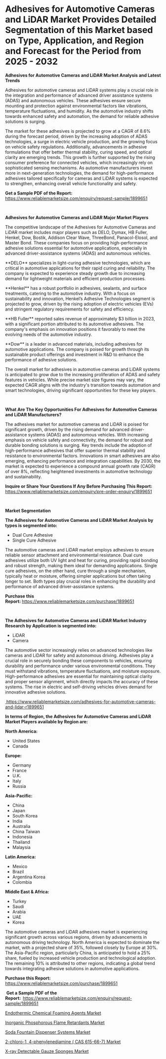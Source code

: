 <p><h1>Adhesives for Automotive Cameras and LiDAR Market Provides Detailed Segmentation of this Market based on Type, Application, and Region and Forecast for the Period from 2025 - 2032</h1></p><p><strong>Adhesives for Automotive Cameras and LiDAR Market Analysis and Latest Trends</strong></p>
<p><p>Adhesives for automotive cameras and LiDAR systems play a crucial role in the integration and performance of advanced driver assistance systems (ADAS) and autonomous vehicles. These adhesives ensure secure mounting and protection against environmental factors like vibrations, temperature fluctuations, and humidity. As the automotive industry shifts towards enhanced safety and automation, the demand for reliable adhesive solutions is surging. </p><p>The market for these adhesives is projected to grow at a CAGR of 8.6% during the forecast period, driven by the increasing adoption of ADAS technologies, a surge in electric vehicle production, and the growing focus on vehicle safety regulations. Additionally, advancements in adhesive formulations that offer better thermal stability, curing speed, and optical clarity are emerging trends. This growth is further supported by the rising consumer preference for connected vehicles, which increasingly rely on sophisticated sensing mechanisms. As automotive manufacturers invest more in next-generation technologies, the demand for high-performance adhesives tailored specifically for cameras and LiDAR systems is expected to strengthen, enhancing overall vehicle functionality and safety.</p></p>
<p><strong>Get a Sample PDF of the Report:&nbsp;</strong> <a href="https://www.reliablemarketsize.com/enquiry/request-sample/1899651?utm_campaign=1991&utm_medium=2&utm_source=Github&utm_content=ia&utm_term=04022025&utm_id=adhesives-for-automotive-cameras-and-lidar">https://www.reliablemarketsize.com/enquiry/request-sample/1899651</a></p>
<p>&nbsp;</p>
<p><strong>Adhesives for Automotive Cameras and LiDAR Major Market Players</strong></p>
<p><p>The competitive landscape of the Adhesives for Automotive Cameras and LiDAR market includes major players such as DELO, Dymax, HB Fuller, Henkel, Dow, Bostik, Addison Clear Wave, ThreeBond, Panacol-Elosol, and Master Bond. These companies focus on providing high-performance adhesive solutions essential for automotive applications, especially in advanced driver-assistance systems (ADAS) and autonomous vehicles.</p><p>**DELO** specializes in light-curing adhesive technologies, which are critical in automotive applications for their rapid curing and reliability. The company is expected to experience steady growth due to increasing demand for lightweight materials and efficient production processes.</p><p>**Henkel** has a robust portfolio in adhesives, sealants, and surface treatments, catering to the automotive industry. With a focus on sustainability and innovation, Henkel’s Adhesive Technologies segment is projected to grow, driven by the rising adoption of electric vehicles (EVs) and stringent regulatory requirements for safety and efficiency.</p><p>**HB Fuller** reported sales revenue of approximately $3 billion in 2023, with a significant portion attributed to its automotive adhesives. The company's emphasis on innovation positions it favorably to meet the evolving needs of the automotive industry.</p><p>**Dow** is a leader in advanced materials, including adhesives for automotive applications. The company is poised for growth through its sustainable product offerings and investment in R&D to enhance the performance of adhesive solutions.</p><p>The overall market for adhesives in automotive cameras and LiDAR systems is anticipated to grow due to the increasing proliferation of ADAS and safety features in vehicles. While precise market size figures may vary, the expected CAGR aligns with the industry's transition towards automation and smart technologies, driving significant opportunities for these key players.</p></p>
<p>&nbsp;</p>
<p><strong>What Are The Key Opportunities For Adhesives for Automotive Cameras and LiDAR Manufacturers?</strong></p>
<p><p>The adhesives market for automotive cameras and LiDAR is poised for significant growth, driven by the rising demand for advanced driver-assistance systems (ADAS) and autonomous vehicles. With increasing emphasis on vehicle safety and connectivity, the demand for robust and durable bonding solutions is surging. Key trends include the adoption of high-performance adhesives that offer superior thermal stability and resistance to environmental factors. Innovations in smart adhesives are also emerging, enhancing performance and integration capabilities. By 2030, the market is expected to experience a compound annual growth rate (CAGR) of over 8%, reflecting heightened investments in automotive technology and sustainability.</p></p>
<p><strong>Inquire or Share Your Questions If Any Before Purchasing This Report:</strong> <a href="https://www.reliablemarketsize.com/enquiry/pre-order-enquiry/1899651?utm_campaign=1991&utm_medium=2&utm_source=Github&utm_content=ia&utm_term=04022025&utm_id=adhesives-for-automotive-cameras-and-lidar">https://www.reliablemarketsize.com/enquiry/pre-order-enquiry/1899651</a></p>
<p>&nbsp;</p>
<p><strong>Market Segmentation</strong></p>
<p><strong>The Adhesives for Automotive Cameras and LiDAR Market Analysis by types is segmented into:</strong></p>
<p><ul><li>Dual Cure Adhesive</li><li>Single Cure Adhesive</li></ul></p>
<p><p>The automotive cameras and LiDAR market employs adhesives to ensure reliable sensor attachment and environmental resistance. Dual cure adhesives utilize both UV light and heat for curing, providing rapid bonding and robust strength, making them ideal for demanding applications. Single cure adhesives, on the other hand, cure through a single mechanism, typically heat or moisture, offering simpler applications but often taking longer to set. Both types play crucial roles in enhancing the durability and performance of advanced driver-assistance systems.</p></p>
<p><strong>Purchase this Report:&nbsp;</strong><a href="https://www.reliablemarketsize.com/purchase/1899651?utm_campaign=1991&utm_medium=2&utm_source=Github&utm_content=ia&utm_term=04022025&utm_id=adhesives-for-automotive-cameras-and-lidar">https://www.reliablemarketsize.com/purchase/1899651</a></p>
<p>&nbsp;</p>
<p><strong>The Adhesives for Automotive Cameras and LiDAR Market Industry Research by Application is segmented into:</strong></p>
<p><ul><li>LiDAR</li><li>Camera</li></ul></p>
<p><p>The automotive sector increasingly relies on advanced technologies like cameras and LiDAR for safety and autonomous driving. Adhesives play a crucial role in securely bonding these components to vehicles, ensuring durability and performance under various environmental conditions. They must withstand vibrations, temperature fluctuations, and moisture exposure. High-performance adhesives are essential for maintaining optical clarity and proper sensor alignment, which directly impacts the accuracy of these systems. The rise in electric and self-driving vehicles drives demand for innovative adhesive solutions.</p></p>
<p><a href="https://www.reliablemarketsize.com/adhesives-for-automotive-cameras-and-lidar-r1899651?utm_campaign=1991&utm_medium=2&utm_source=Github&utm_content=ia&utm_term=04022025&utm_id=adhesives-for-automotive-cameras-and-lidar">&nbsp;https://www.reliablemarketsize.com/adhesives-for-automotive-cameras-and-lidar-r1899651</a></p>
<p><strong>In terms of Region, the Adhesives for Automotive Cameras and LiDAR Market Players available by Region are:</strong></p>
<p>
    <p> <strong> North America: </strong>
        <ul>
            <li>United States</li>
            <li>Canada</li>
        </ul>
        </p> 
    <p> <strong> Europe: </strong>
        <ul>
            <li>Germany</li>
            <li>France</li>
            <li>U.K.</li>
            <li>Italy</li>
            <li>Russia</li>
        </ul>
        </p> 
    <p> <strong> Asia-Pacific: </strong>
        <ul>
            <li>China</li>
            <li>Japan</li>
            <li>South Korea</li>
            <li>India</li>
            <li>Australia</li>
            <li>China Taiwan</li>
            <li>Indonesia</li>
            <li>Thailand</li>
            <li>Malaysia</li>
        </ul>
        </p> 
    <p> <strong> Latin America: </strong>
        <ul>
            <li>Mexico</li>
            <li>Brazil</li>
            <li>Argentina Korea</li>
            <li>Colombia</li>
        </ul>
        </p> 
    <p> <strong> Middle East & Africa: </strong>
        <ul>
            <li>Turkey</li>
            <li>Saudi</li>
            <li>Arabia</li>
            <li>UAE</li>
            <li>Korea</li>
        </ul>
    </p>
    </p>
<p><p>The automotive cameras and LiDAR adhesives market is experiencing significant growth across various regions, driven by advancements in autonomous driving technology. North America is expected to dominate the market, with a projected share of 35%, followed closely by Europe at 30%. The Asia-Pacific region, particularly China, is anticipated to hold a 25% share, fueled by increased vehicle production and technological adoption. The remaining 10% is attributed to other regions, indicating a global trend towards integrating adhesive solutions in automotive applications.</p></p>
<p><strong>Purchase this Report: </strong><a href="https://www.reliablemarketsize.com/purchase/1899651?utm_campaign=1991&utm_medium=2&utm_source=Github&utm_content=ia&utm_term=04022025&utm_id=adhesives-for-automotive-cameras-and-lidar">https://www.reliablemarketsize.com/purchase/1899651</a></p>
<p>&nbsp;<strong>Get a Sample PDF of the Report:&nbsp;&nbsp;</strong><a href="https://www.reliablemarketsize.com/enquiry/request-sample/1899651?utm_campaign=1991&utm_medium=2&utm_source=Github&utm_content=ia&utm_term=04022025&utm_id=adhesives-for-automotive-cameras-and-lidar">https://www.reliablemarketsize.com/enquiry/request-sample/1899651</a></p>
<p><strong></strong></p>
<p><p><a href="https://github.com/hoevealiur4/Market-Research-Report-List-1/blob/main/endothermic-chemical-foaming-agents-market.md?utm_campaign=1991&utm_medium=2&utm_source=Github&utm_content=ia&utm_term=04022025&utm_id=adhesives-for-automotive-cameras-and-lidar">Endothermic Chemical Foaming Agents Market</a></p><p><a href="https://github.com/YashRP12/Market-Research-Report-List-7/blob/main/inorganic-phosphorous-flame-retardants-market.md?utm_campaign=1991&utm_medium=2&utm_source=Github&utm_content=ia&utm_term=04022025&utm_id=adhesives-for-automotive-cameras-and-lidar">Inorganic Phosphorous Flame Retardants Market</a></p><p><a href="https://www.linkedin.com/pulse/key-trends-driving-growth-soda-fountain-dispenser-systems-w5moc?utm_campaign=1991&utm_medium=2&utm_source=Github&utm_content=ia&utm_term=04022025&utm_id=adhesives-for-automotive-cameras-and-lidar">Soda Fountain Dispenser Systems Market</a></p><p><a href="https://www.linkedin.com/pulse/2-chloro-1-4-phenylenediamine-cas-615-66-7-market-size-i8w8f?utm_campaign=1991&utm_medium=2&utm_source=Github&utm_content=ia&utm_term=04022025&utm_id=adhesives-for-automotive-cameras-and-lidar">2-chloro-1, 4-phenylenediamine ( CAS 615-66-7) Market</a></p><p><a href="https://www.linkedin.com/pulse/state-x-ray-detectable-gauze-sponges-market-projected-aab9f?utm_campaign=1991&utm_medium=2&utm_source=Github&utm_content=ia&utm_term=04022025&utm_id=adhesives-for-automotive-cameras-and-lidar">X-ray Detectable Gauze Sponges Market</a></p></p>